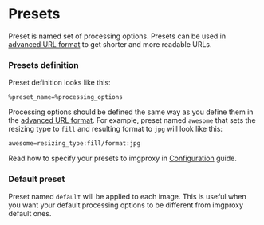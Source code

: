 # Presets

Preset is named set of processing options. Presets can be used in [advanced URL format](./generating_the_url_advanced.md#preset) to get shorter and more readable URLs.

### Presets definition

Preset definition looks like this:

```
%preset_name=%processing_options
```

Processing options should be defined the same way as you define them in the [advanced URL format](./generating_the_url_advanced.md#preset). For example, preset named `awesome` that sets the resizing type to `fill` and resulting format to `jpg` will look like this:

```
awesome=resizing_type:fill/format:jpg
```

Read how to specify your presets to imgproxy in [Configuration](./configuration.md) guide.

### Default preset

Preset named `default` will be applied to each image. This is useful when you want your default processing options to be different from imgproxy default ones.
